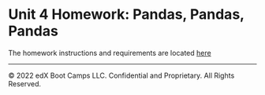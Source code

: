 # Unit 4 Homework: Pandas, Pandas, Pandas

The homework instructions and requirements are located [here](https://courses.bootcampspot.com/courses/2381/assignments/44954)

---

© 2022 edX Boot Camps LLC. Confidential and Proprietary. All Rights Reserved.
